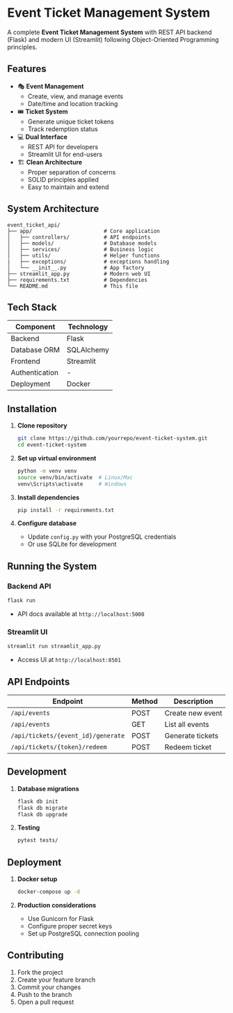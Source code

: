 # Event Ticket Management System
A complete **Event Ticket Management System** with REST API backend (Flask) and modern UI (Streamlit) following Object-Oriented Programming principles.

## Features

- 🎭 **Event Management**
  - Create, view, and manage events
  - Date/time and location tracking
- 🎟️ **Ticket System**
  - Generate unique ticket tokens
  - Track redemption status
- 💻 **Dual Interface**
  - REST API for developers
  - Streamlit UI for end-users
- 🏗️ **Clean Architecture**
  - Proper separation of concerns
  - SOLID principles applied
  - Easy to maintain and extend

## System Architecture

```
event_ticket_api/
├── app/                       # Core application
│   ├── controllers/           # API endpoints
│   ├── models/                # Database models
│   ├── services/              # Business logic
│   ├── utils/                 # Helper functions
|   ├── exceptions/            # exceptions handling
│   └── __init__.py            # App factory
├── streamlit_app.py           # Modern web UI
├── requirements.txt           # Dependencies
└── README.md                  # This file
```

## Tech Stack

| Component       | Technology |
|----------------|------------|
| Backend        | Flask      |
| Database ORM   | SQLAlchemy |
| Frontend       | Streamlit  |
| Authentication | -          |
| Deployment     | Docker     |

## Installation

1. **Clone repository**
   ```bash
   git clone https://github.com/yourrepo/event-ticket-system.git
   cd event-ticket-system
   ```

2. **Set up virtual environment**
   ```bash
   python -m venv venv
   source venv/bin/activate  # Linux/Mac
   venv\Scripts\activate     # Windows
   ```

3. **Install dependencies**
   ```bash
   pip install -r requirements.txt
   ```

4. **Configure database**
   - Update `config.py` with your PostgreSQL credentials
   - Or use SQLite for development

## Running the System

### Backend API
```bash
flask run
```
- API docs available at `http://localhost:5000`

### Streamlit UI
```bash
streamlit run streamlit_app.py
```
- Access UI at `http://localhost:8501`

## API Endpoints

| Endpoint | Method | Description |
|----------|--------|-------------|
| `/api/events` | POST | Create new event |
| `/api/events` | GET | List all events |
| `/api/tickets/{event_id}/generate` | POST | Generate tickets |
| `/api/tickets/{token}/redeem` | POST | Redeem ticket |


## Development

1. **Database migrations**
   ```bash
   flask db init
   flask db migrate
   flask db upgrade
   ```

2. **Testing**
   ```bash
   pytest tests/
   ```

## Deployment

1. **Docker setup**
   ```bash
   docker-compose up -d
   ```

2. **Production considerations**
   - Use Gunicorn for Flask
   - Configure proper secret keys
   - Set up PostgreSQL connection pooling

## Contributing

1. Fork the project
2. Create your feature branch
3. Commit your changes
4. Push to the branch
5. Open a pull request
